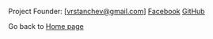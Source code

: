  Project Founder:
 [vrstanchev@gmail.com]
 [Facebook](https://www.facebook.com/vesodeveloper)
[GitHub](https://github.com/vesodeveloper)

Go back to [Home page](README.md) 
